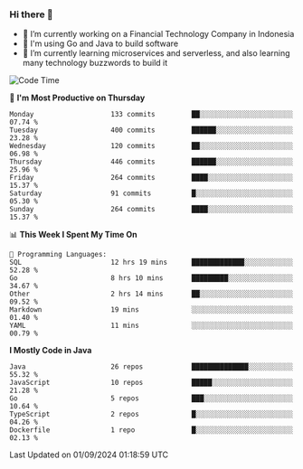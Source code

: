 ### Hi there 👋

<!--
**mazzama/mazzama** is a ✨ _special_ ✨ repository because its `README.md` (this file) appears on your GitHub profile.

Here are some ideas to get you started:

- 🔭 I’m currently working on ...
- 🌱 I’m currently learning ...
- 👯 I’m looking to collaborate on ...
- 🤔 I’m looking for help with ...
- 💬 Ask me about ...
- 📫 How to reach me: ...
- 😄 Pronouns: ...
- ⚡ Fun fact: ...
-->

- 🔭 I’m currently working on a Financial Technology Company in Indonesia
- :gun: I'm using Go and Java to build software
- 🌱 I’m currently learning microservices and serverless, and also learning many technology buzzwords to build it

<!--START_SECTION:waka-->
![Code Time](http://img.shields.io/badge/Code%20Time-3%2C495%20hrs%2011%20mins-blue)

📅 **I'm Most Productive on Thursday** 

```text
Monday                   133 commits         ██░░░░░░░░░░░░░░░░░░░░░░░   07.74 % 
Tuesday                  400 commits         ██████░░░░░░░░░░░░░░░░░░░   23.28 % 
Wednesday                120 commits         ██░░░░░░░░░░░░░░░░░░░░░░░   06.98 % 
Thursday                 446 commits         ██████░░░░░░░░░░░░░░░░░░░   25.96 % 
Friday                   264 commits         ████░░░░░░░░░░░░░░░░░░░░░   15.37 % 
Saturday                 91 commits          █░░░░░░░░░░░░░░░░░░░░░░░░   05.30 % 
Sunday                   264 commits         ████░░░░░░░░░░░░░░░░░░░░░   15.37 % 
```


📊 **This Week I Spent My Time On** 

```text
💬 Programming Languages: 
SQL                      12 hrs 19 mins      █████████████░░░░░░░░░░░░   52.28 % 
Go                       8 hrs 10 mins       █████████░░░░░░░░░░░░░░░░   34.67 % 
Other                    2 hrs 14 mins       ██░░░░░░░░░░░░░░░░░░░░░░░   09.52 % 
Markdown                 19 mins             ░░░░░░░░░░░░░░░░░░░░░░░░░   01.40 % 
YAML                     11 mins             ░░░░░░░░░░░░░░░░░░░░░░░░░   00.79 % 
```

**I Mostly Code in Java** 

```text
Java                     26 repos            ██████████████░░░░░░░░░░░   55.32 % 
JavaScript               10 repos            █████░░░░░░░░░░░░░░░░░░░░   21.28 % 
Go                       5 repos             ███░░░░░░░░░░░░░░░░░░░░░░   10.64 % 
TypeScript               2 repos             █░░░░░░░░░░░░░░░░░░░░░░░░   04.26 % 
Dockerfile               1 repo              █░░░░░░░░░░░░░░░░░░░░░░░░   02.13 % 
```




 Last Updated on 01/09/2024 01:18:59 UTC
<!--END_SECTION:waka-->
